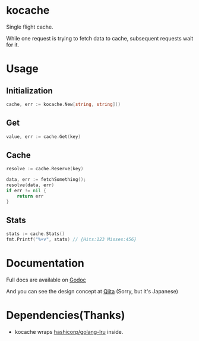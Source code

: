 # kocache
Single flight cache.

While one request is trying to fetch data to cache, subsequent requests wait for it.

# Usage

## Initialization

```Go
cache, err := kocache.New[string, string]()
```

## Get

```Go
value, err := cache.Get(key)
```

## Cache

```Go
resolve := cache.Reserve(key)

data, err := fetchSomething();
resolve(data, err)
if err != nil {
    return err
}
```

## Stats

```Go
stats := cache.Stats()
fmt.Printf("%+v", stats) // {Hits:123 Misses:456}
```

# Documentation

Full docs are available on [Godoc](https://pkg.go.dev/github.com/knightso/kocache)

And you can see the design concept at [Qiita](https://qiita.com/hogedigo/items/21283e922b321be90aa4)  (Sorry, but it's Japanese)

# Dependencies(Thanks)

* kocache wraps [hashicorp/golang-lru](https://github.com/hashicorp/golang-lru) inside.
